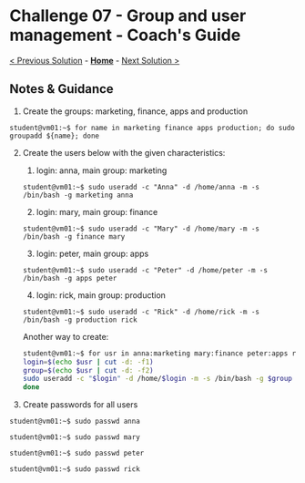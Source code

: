 # Challenge 07 - Group and user management - Coach's Guide

[< Previous Solution](./Solution-06.md) - **[Home](./README.md)** - [Next Solution >](./Solution-08.md)

## Notes & Guidance
1. Create the groups: marketing, finance, apps and production

`student@vm01:~$ for name in marketing finance apps production; do sudo groupadd ${name}; done`

2. Create the users below with the given characteristics:

    1. login: anna, main group: marketing

    `student@vm01:~$ sudo useradd -c "Anna" -d /home/anna -m -s /bin/bash -g marketing anna`

    2. login: mary, main group: finance

    `student@vm01:~$ sudo useradd -c "Mary" -d /home/mary -m -s /bin/bash -g finance mary`

    3. login: peter, main group: apps

    `student@vm01:~$ sudo useradd -c "Peter" -d /home/peter -m -s /bin/bash -g apps peter`

    4. login: rick, main group: production

    `student@vm01:~$ sudo useradd -c "Rick" -d /home/rick -m -s /bin/bash -g production rick`

    Another way to create:
    ```bash
    student@vm01:~$ for usr in anna:marketing mary:finance peter:apps rick:prouction; do
    login=$(echo $usr | cut -d: -f1)
    group=$(echo $usr | cut -d: -f2)
    sudo useradd -c "$login" -d /home/$login -m -s /bin/bash -g $group $login
    done
    ```

3. Create passwords for all users

`student@vm01:~$ sudo passwd anna`

`student@vm01:~$ sudo passwd mary`

`student@vm01:~$ sudo passwd peter`

`student@vm01:~$ sudo passwd rick`
